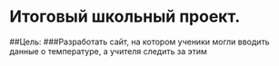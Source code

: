 # Итоговый школьный проект.
##Цель:
###Разработать сайт, на котором ученики могли вводить данные о температуре, а учителя следить за этим
